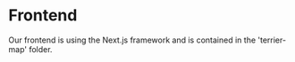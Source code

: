 # Frontend

Our frontend is using the Next.js framework and is contained in the 'terrier-map' folder.